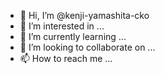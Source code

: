 - 👋 Hi, I’m @kenji-yamashita-cko
- 👀 I’m interested in ...
- 🌱 I’m currently learning ...
- 💞️ I’m looking to collaborate on ...
- 📫 How to reach me ...

<!---
kenji-yamashita-cko/kenji-yamashita-cko is a ✨ special ✨ repository because its `README.md` (this file) appears on your GitHub profile.
You can click the Preview link to take a look at your changes.
--->
